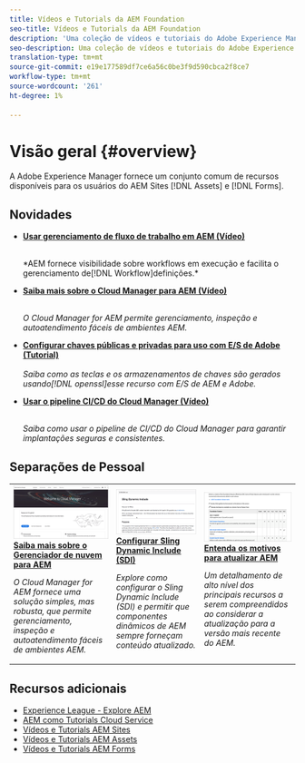 ```yaml
---
title: Vídeos e Tutorials da AEM Foundation
seo-title: Vídeos e Tutorials da AEM Foundation
description: 'Uma coleção de vídeos e tutoriais do Adobe Experience Manager Foundation. '
seo-description: Uma coleção de vídeos e tutoriais do Adobe Experience Manager Foundation
translation-type: tm+mt
source-git-commit: e19e177589df7ce6a56c0be3f9d590cbca2f8ce7
workflow-type: tm+mt
source-wordcount: '261'
ht-degree: 1%

---
```



# Visão geral {#overview}

A Adobe Experience Manager fornece um conjunto comum de recursos disponíveis para os usuários do AEM Sites [!DNL Assets] e [!DNL Forms].

## Novidades

* **[Usar gerenciamento de fluxo de trabalho em AEM (Vídeo)](./workflow/use-workflow-management.md)**

   <br>
   *AEM fornece visibilidade sobre workflows em execução e facilita o gerenciamento de[!DNL Workflow]definições.*

* **[Saiba mais sobre o Cloud Manager para AEM (Vídeo)](./cloud-manager/understand-cloud-manager-for-aem.md)**\
   <br>

   *O Cloud Manager for AEM permite gerenciamento, inspeção e autoatendimento fáceis de ambientes AEM.*

* **[Configurar chaves públicas e privadas para uso com E/S de Adobe (Tutorial)](./authentication/set-up-public-private-keys-for-use-with-aem-and-adobe-io.md)**\
   <br>
   *Saiba como as teclas e os armazenamentos de chaves são gerados usando[!DNL openssl]esse recurso com E/S de AEM e Adobe.*

* **[Usar o pipeline CI/CD do Cloud Manager (Vídeo)](./cloud-manager/use-the-cicd-pipeline-in-cloud-manager-for-aem.md)**\
   <br>

   *Saiba como usar o pipeline de CI/CD do Cloud Manager para garantir implantações seguras e consistentes.*

## Separações de Pessoal

<table>
<tr>
  <td>
    <a href="./cloud-manager/understand-cloud-manager-for-aem.md">
    <img alt="Saiba mais sobre o Gerenciador de nuvem para AEM" src="./cloud-manager/assets/understand-cloud-manager-for-aem/thumbnail.png" />
    </a>
    <div>
     <a href="./cloud-manager/understand-cloud-manager-for-aem.md">
    <strong>Saiba mais sobre o Gerenciador de nuvem para AEM</strong>
    </a>
    </div>
    <p>
    <em>O Cloud Manager for AEM fornece uma solução simples, mas robusta, que permite gerenciamento, inspeção e autoatendimento fáceis de ambientes AEM.</em>
    <p>
  </td>
   <td>
    <a href="./development/set-up-sling-dynamic-include.md">
    <img alt="Configurar Sling Dynamic Include (SDI)" src="./development/assets/set-up-sling-dynamic-include/thumbnail.png" />
    </a>
     <div>
     <a href="./development/set-up-sling-dynamic-include.md">
    <strong>Configurar Sling Dynamic Include (SDI)</strong>
    </a>
    </div>
    <p>
    <em>Explore como configurar o Sling Dynamic Include (SDI) e permitir que componentes dinâmicos de AEM sempre forneçam conteúdo atualizado.</em>
    <p>
  </td>
  <td>
    <a href="./administration/understand-reasons-to-upgrade.md">
    <img alt="Noções básicas sobre os motivos para atualizar AEM" src="./administration/assets/understand-reasons-to-upgrade/thumbnail.png" />
    </a>
    <div>
    <a href="./administration/understand-reasons-to-upgrade.md">
    <strong>Entenda os motivos para atualizar AEM</strong>
    </a>
    </div>
    <p>
    <em>Um detalhamento de alto nível dos principais recursos a serem compreendidos ao considerar a atualização para a versão mais recente do AEM.</em>
    </p>
  </td>
</tr>
</table>

## Recursos adicionais

* [Experience League - Explore AEM](https://experienceleague.adobe.com/#recommended/solutions/experience-manager)
* [AEM como Tutorials Cloud Service](/help/cloud-service/overview.md)
* [Vídeos e Tutorials AEM Sites](/help/sites/overview.md)
* [Vídeos e Tutorials AEM Assets](/help/assets/overview.md)
* [Vídeos e Tutorials AEM Forms](/help/forms/overview.md)
